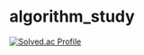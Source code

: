 # algorithm_study

[![Solved.ac Profile](http://mazassumnida.wtf/api/v2/generate_badge?boj=sonsn9820)](https://solved.ac/profile/sonsn9820)

